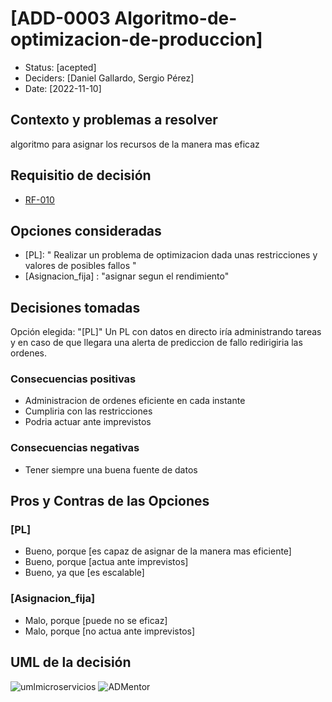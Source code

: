 # [ADD-0003 Algoritmo-de-optimizacion-de-produccion]

* Status: [acepted]
* Deciders: [Daniel Gallardo, Sergio Pérez]
* Date: [2022-11-10]

## Contexto y problemas a resolver

algoritmo para asignar los recursos de la manera mas eficaz 

## Requisitio de decisión

* [RF-010](../requisitos/RF-010.md)

## Opciones consideradas

* [PL]: " Realizar un problema de optimizacion dada unas restricciones y valores de posibles fallos "
* [Asignacion_fija] : "asignar segun el rendimiento"

## Decisiones tomadas

Opción elegida: "[PL]" Un PL con datos en directo iría administrando tareas y en caso de que llegara una alerta de prediccion de fallo redirigiria las ordenes.

### Consecuencias positivas <!-- optional -->

* Administracion de ordenes eficiente en cada instante
* Cumpliria con las restricciones
* Podria actuar ante imprevistos

### Consecuencias negativas <!-- optional -->

* Tener siempre una buena fuente de datos

## Pros y Contras de las Opciones

### [PL]

* Bueno, porque [es capaz de asignar de la manera mas eficiente]
* Bueno, porque [actua ante imprevistos]
* Bueno, ya que [es escalable]

### [Asignacion_fija]

* Malo, porque [puede no se eficaz]
* Malo, porque [no actua ante imprevistos]

## UML de la decisión

![umlmicroservicios](../uml/umlMicroservicios.jpeg)
![ADMentor](../uml/ADMentor.PNG)
